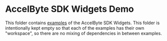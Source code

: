 # AccelByte SDK Widgets Demo

This folder contains [examples](./examples) of the AccelByte SDK Widgets. This folder is intentionally kept empty so that each of the examples has their own "workspace", so there are no mixing of dependencies in between examples.